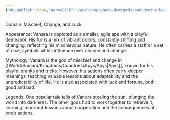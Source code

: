 ```yaml
---
{"dg-publish":true,"permalink":"/world/npc/gods-demigods-and-devine-beasts/way-of-the-great-ape/gods/vanara-the-trickster/"}
---
```


Domain: Mischief, Change, and Luck

Appearance: Vanara is depicted as a smaller, agile ape with a playful demeanor. His fur is a mix of vibrant colors, constantly shifting and changing, reflecting his mischievous nature. He often carries a staff or a set of dice, symbols of his influence over chance and change.

Mythology: Vanara is the god of mischief and change In [[World/Sumara/Kingdoms/Countries/Apys/Apys\|Apys]], known for his playful pranks and tricks. However, his actions often carry deeper meanings, teaching valuable lessons about adaptability and the unpredictability of life. He is also associated with luck and fortune, both good and bad.

Legends: One popular tale tells of Vanara stealing the sun, plunging the world into darkness. The other gods had to work together to retrieve it, learning important lessons about cooperation and the consequences of one’s actions.
